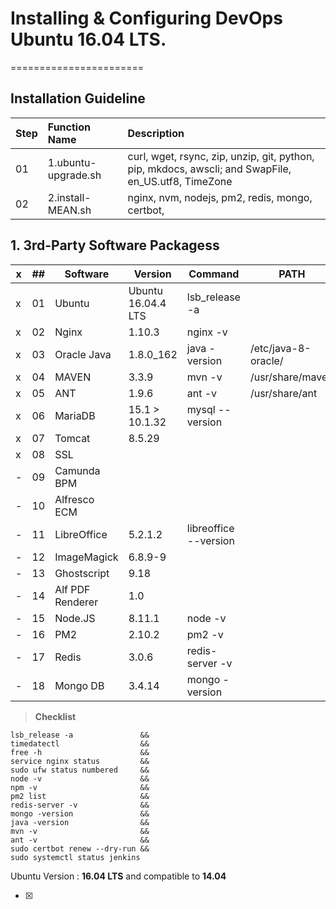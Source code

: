 # Installing & Configuring DevOps Ubuntu 16.04 LTS.
=======================

## Installation Guideline

| Step | Function Name        | Description      |
| :--- |:-------------------- | :--------------- |
| 01   | 1.ubuntu-upgrade.sh  | curl, wget, rsync, zip, unzip, git, python, pip, mkdocs, awscli; and SwapFile, en_US.utf8, TimeZone |
| 02   | 2.install-MEAN.sh    | nginx, nvm, nodejs, pm2, redis, mongo, certbot,  |


## 1. 3rd-Party Software Packagess

| x | ## | Software     		| Version            | Command              | PATH                |
| - | -- | ------------ 		| ------------------ | -------------------- | ------------------- |
| x | 01 | Ubuntu       		| Ubuntu 16.04.4 LTS | lsb_release -a       |                     |
| x | 02 | Nginx        		| 1.10.3             | nginx -v             |                     |
| x | 03 | Oracle Java  		| 1.8.0_162          | java -version        | /etc/java-8-oracle/ |
| x | 04 | MAVEN        		| 3.3.9              | mvn -v               | /usr/share/maven    |
| x | 05 | ANT          		| 1.9.6              | ant -v               | /usr/share/ant      |
| x | 06 | MariaDB      		| 15.1 > 10.1.32     | mysql --version      |  |
| x | 07 | Tomcat       		| 8.5.29             |         			 	      |                     |
| x | 08 | SSL          		|                    |                      |                     |
| - | 09 | Camunda BPM      |                    |                      |                     |
| - | 10 | Alfresco ECM     |                    |                      |                     |
| - | 11 | LibreOffice  		| 5.2.1.2            | libreoffice --version|                     |
| - | 12 | ImageMagick  		| 6.8.9-9            | 						          |                     |
| - | 13 | Ghostscript  		| 9.18        		   | 			                |                     |
| - | 14 | Alf PDF Renderer | 1.0      			     |             			    |                     |
| - | 15 | Node.JS          | 8.11.1      			 | node -v            	|                     |
| - | 16 | PM2              | 2.10.2      			 | pm2 -v            		|                     |
| - | 17 | Redis            | 3.0.6      	       | redis-server -v      |                     |
| - | 18 | Mongo DB         | 3.4.14      			 | mongo -version       |                     |


> **Checklist**

```
lsb_release -a               &&
timedatectl                  &&
free -h                      &&
service nginx status         &&
sudo ufw status numbered     &&
node -v                      &&
npm -v                       &&
pm2 list                     &&
redis-server -v              &&
mongo -version               &&
java -version                &&
mvn -v                       &&
ant -v                       &&
sudo certbot renew --dry-run &&
sudo systemctl status jenkins 
```

Ubuntu Version :  **16.04 LTS** and compatible to **14.04**

- [x] 
